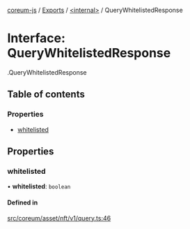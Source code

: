 [coreum-js](../README.md) / [Exports](../modules.md) / [<internal\>](../modules/internal_.md) / QueryWhitelistedResponse

# Interface: QueryWhitelistedResponse

[<internal>](../modules/internal_.md).QueryWhitelistedResponse

## Table of contents

### Properties

- [whitelisted](internal_.QueryWhitelistedResponse.md#whitelisted)

## Properties

### whitelisted

• **whitelisted**: `boolean`

#### Defined in

[src/coreum/asset/nft/v1/query.ts:46](https://github.com/PulsaraIO/coreum-js/blob/63824e3/src/coreum/asset/nft/v1/query.ts#L46)
